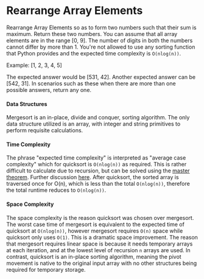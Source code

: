 # Rearrange Array Elements

Rearrange Array Elements so as to form two numbers such that their sum is maximum. Return these two numbers. You can assume that all array elements are in the range [0, 9]. The number of digits in both the numbers cannot differ by more than 1. You're not allowed to use any sorting function that Python provides and the expected time complexity is `O(nlog(n))`.

Example: [1, 2, 3, 4, 5]

The expected answer would be [531, 42]. Another expected answer can be [542, 31]. In scenarios such as these when there are more than one possible answers, return any one.

#### Data Structures

Mergesort is an in-place, divide and conquer, sorting algorithm. The only data structure utilized is an array, with integer and string primitives to perform requisite calculations.

#### Time Complexity

The phrase "expected time complexity" is interpreted as "average case complexity" which for quicksort is `O(nlog(n))` as required. This is rather difficult to calculate due to recursion, but can be solved using the [master theorem](https://en.wikipedia.org/wiki/Master_theorem_(analysis_of_algorithms)). Further discussion [here](https://www.khanacademy.org/computing/computer-science/algorithms/quick-sort/a/analysis-of-quicksort). After quicksort, the sorted array is traversed once for O(n), which is less than the total `O(nlog(n))`, therefore the total runtime reduces to `O(nlog(n))`.

#### Space Complexity

The space complexity is the reason quicksort was chosen over mergesort. The worst case time of mergesort is equivalent to the expected time of quicksort at `O(nlog(n))`, however mergesort requires `O(n)` space while quicksort only uses `O(1)`. This is a dramatic space improvement. The reason that mergesort requires linear space is because it needs temporary arrays at each iteration, and at the lowest level of recursion `n` arrays are used. In contrast, quicksort is an in-place sorting algorithm, meaning the pivot movement is native to the original input array with no other structures being required for temporary storage.
